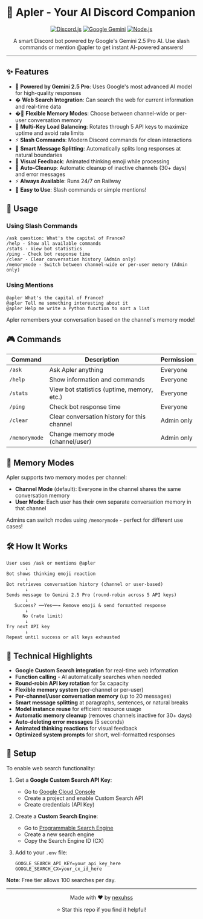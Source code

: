 # 🤖 Apler - Your AI Discord Companion

<div align="center">

[![Discord.js](https://img.shields.io/badge/Discord.js-v14-5865F2?style=for-the-badge&logo=discord&logoColor=white)](https://discord.js.org/)
[![Google Gemini](https://img.shields.io/badge/Google_Gemini-2.5_Pro-4285F4?style=for-the-badge&logo=google&logoColor=white)](https://ai.google.dev/)
[![Node.js](https://img.shields.io/badge/Node.js-18+-339933?style=for-the-badge&logo=node.js&logoColor=white)](https://nodejs.org/)

A smart Discord bot powered by Google's Gemini 2.5 Pro AI. Use slash commands or mention @apler to get instant AI-powered answers!

</div>

---

## ✨ Features

- 🧠 **Powered by Gemini 2.5 Pro**: Uses Google's most advanced AI model for high-quality responses
- � **Web Search Integration**: Can search the web for current information and real-time data
- �💭 **Flexible Memory Modes**: Choose between channel-wide or per-user conversation memory
- 🔄 **Multi-Key Load Balancing**: Rotates through 5 API keys to maximize uptime and avoid rate limits
- ⚡ **Slash Commands**: Modern Discord commands for clean interactions
- 📝 **Smart Message Splitting**: Automatically splits long responses at natural boundaries
- 🎨 **Visual Feedback**: Animated thinking emoji while processing
- 🧹 **Auto-Cleanup**: Automatic cleanup of inactive channels (30+ days) and error messages
- ⚡ **Always Available**: Runs 24/7 on Railway
- 💬 **Easy to Use**: Slash commands or simple mentions!

## 📖 Usage

### Using Slash Commands
```
/ask question: What's the capital of France?
/help - Show all available commands
/stats - View bot statistics
/ping - Check bot response time
/clear - Clear conversation history (Admin only)
/memorymode - Switch between channel-wide or per-user memory (Admin only)
```

### Using Mentions
```
@apler What's the capital of France?
@apler Tell me something interesting about it
@apler Help me write a Python function to sort a list
```

Apler remembers your conversation based on the channel's memory mode!

## 🎮 Commands

| Command | Description | Permission |
|---------|-------------|------------|
| `/ask` | Ask Apler anything | Everyone |
| `/help` | Show information and commands | Everyone |
| `/stats` | View bot statistics (uptime, memory, etc.) | Everyone |
| `/ping` | Check bot response time | Everyone |
| `/clear` | Clear conversation history for this channel | Admin only |
| `/memorymode` | Change memory mode (channel/user) | Admin only |

## 🧠 Memory Modes

Apler supports two memory modes per channel:

- **Channel Mode** (default): Everyone in the channel shares the same conversation memory
- **User Mode**: Each user has their own separate conversation memory in that channel

Admins can switch modes using `/memorymode` - perfect for different use cases!

## 🛠️ How It Works

```
User uses /ask or mentions @apler
       ↓
Bot shows thinking emoji reaction
       ↓
Bot retrieves conversation history (channel or user-based)
       ↓
Sends message to Gemini 2.5 Pro (round-robin across 5 API keys)
       ↓
   Success? ──Yes──→ Remove emoji & send formatted response
       ↓
      No (rate limit)
       ↓
Try next API key
       ↓
Repeat until success or all keys exhausted
```

## 🚀 Technical Highlights

- **Google Custom Search integration** for real-time web information
- **Function calling** - AI automatically searches when needed
- **Round-robin API key rotation** for 5x capacity
- **Flexible memory system** (per-channel or per-user)
- **Per-channel/user conversation memory** (up to 20 messages)
- **Smart message splitting** at paragraphs, sentences, or natural breaks
- **Model instance reuse** for efficient resource usage
- **Automatic memory cleanup** (removes channels inactive for 30+ days)
- **Auto-deleting error messages** (5 seconds)
- **Animated thinking reactions** for visual feedback
- **Optimized system prompts** for short, well-formatted responses

## 🔧 Setup

To enable web search functionality:

1. Get a **Google Custom Search API Key**:
   - Go to [Google Cloud Console](https://console.cloud.google.com/)
   - Create a project and enable Custom Search API
   - Create credentials (API Key)

2. Create a **Custom Search Engine**:
   - Go to [Programmable Search Engine](https://programmablesearchengine.google.com/)
   - Create a new search engine
   - Copy the Search Engine ID (CX)

3. Add to your `.env` file:
   ```
   GOOGLE_SEARCH_API_KEY=your_api_key_here
   GOOGLE_SEARCH_CX=your_cx_id_here
   ```

**Note**: Free tier allows 100 searches per day.

---

<div align="center">

Made with ❤️ by [nexuhss](https://github.com/nexuhss)

⭐ Star this repo if you find it helpful!

</div>
